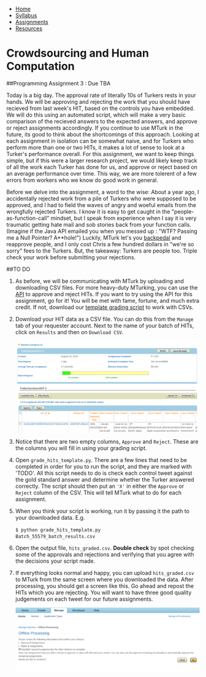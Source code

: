 <ul id="ProjectSubmenu">
    <li><a class="home" href="../index.html" title="Home">Home</a></li>
    <li><a class="syllabus" href="../syllabus.html" title="Syllabus">Syllabus</a></li>
    <li><a class="assignments" href="../assignments.html" title="Assignments">Assignments</a></li>
    <li><a class="resources" href="../resources.html" title="Resources">Resources</a></li>
</ul>

<link rel="stylesheet" type="text/css" href="../stylesheet.css" />

# Crowdsourcing and Human Computation

##Programming Assignment 3 : Due TBA

Today is a big day. The approval rate of literally 10s of Turkers rests in your hands. We will be approving and rejecting the work that you should have recieved from last week's HIT, based on the controls you have embedded. We will do this using an automated script, which will make a very basic comparison of the recieved answers to the expected answers, and approve or reject assignments accordingly. If you continue to use MTurk in the future, its good to think about the shortcomings of this approach. Looking at each assignment in isolation can be somewhat naive, and for Turkers who perform more than one or two HITs, it makes a lot of sense to look at a Turker's performance overall. For this assignment, we want to keep things simple, but if this were a larger research project, we would likely keep track of all the work each Turker has done for us, and approve or reject based on an average performance over time. This way, we are more tolerent of a few errors from workers who we know do good work in general. 

Before we delve into the assignment, a word to the wise: About a year ago, I accidentally rejected work from a pile of Turkers who were supposed to be approved, and I had to field the waves of angry and woeful emails from the wrongfully rejected Turkers. I know it is easy to get caught in the "people-as-function-call" mindset, but I speak from experience when I say it is very traumatic getting hate mail and sob stories back from your function calls. (Imagine if the Java API emailed you when you messed up : "WTF? Passing me a Null Pointer? A**hole!") Luckily, MTurk let's you [backpedal](http://elliepavlick.blogspot.com/2012/09/mturk-approverejectedassignment-howto.html) and reapprove people, and I only cost Chris a few hundred dollars in "we're so sorry" fees to the Turkers. But, the takeaway: Turkers are people too. Triple check your work before submitting your rejections. 


##TO DO

1. As before, we will be communicating with MTurk by uploading and downloading CSV files. For more heavy-duty MTurking, you can use the [API](http://docs.aws.amazon.com/AWSMechTurk/latest/AWSMturkAPI/ApiReference_ApproveAssignmentOperation.html) to approve and reject HITs. If you want to try using the API for this assignment, go for it! You will be met with fame, fortune, and much extra credit. If not, download our [template grading script](downloads/grade_hits_template.py) to work with CSVs.

2. Download your HIT data as a CSV file. You can do this from the <code>Manage</code> tab of your requester account. Next to the name of your batch of HITs, click on <code>Results</code> and then on <code>Download CSV</code>. 

	<img src="../images/results.png" align="middle">
	<img src="../images/upload.png" align="middle">

3. Notice that there are two empty columns, <code>Approve</code> and <code>Reject</code>. These are the columns you will fill in using your grading script.

4. Open <code>grade&#95;hits&#95;template.py</code>. There are a few lines that need to be completed in order for you to run the script, and they are marked with 'TODO'. All this script needs to do is check each control tweet against the gold standard answer and determine whether the Turker answered correctly. The script should then put an <code>'X'</code> in either the <code>Approve</code> or <code>Reject</code> column of the CSV. This will tell MTurk what to do for each assignment. 

5. When you think your script is working, run it by passing it the path to your downloaded data. E.g.

	<code>$ python grade&#95;hits&#95;template.py Batch&#95;55579&#95;batch&#95;results.csv</code> 

6. Open the output file, <code>hits&#95;graded.csv</code>. <b>Double check</b> by spot checking some of the approvals and rejections and verifying that you agree with the decisions your script made. 

7. If everything looks normal and happy, you can upload <code>hits&#95;graded.csv</code> to MTurk from the same screen where you downloaded the data. After processing, you should get a screen like this. Go ahead and repost the HITs which you are rejecting. You will want to have three good quality judgements on each tweet for our future assignments.

	<img src="../images/approve-reject.png" align="middle">





 
